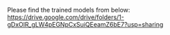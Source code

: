 Please find the trained models from below:
https://drive.google.com/drive/folders/1-gDxOlR_gLW4pEGNpCxSuiQEeamZ6bE7?usp=sharing